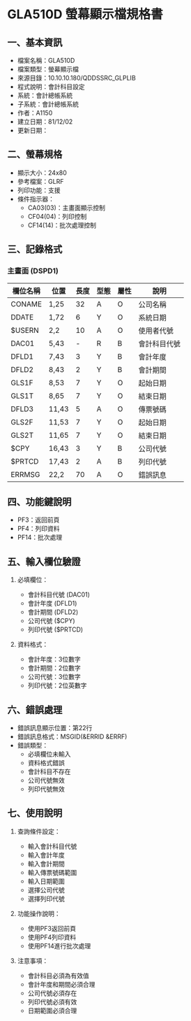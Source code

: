 # GLA510D 螢幕顯示檔規格書

## 一、基本資訊
- 檔案名稱：GLA510D
- 檔案類型：螢幕顯示檔
- 來源目錄：10.10.10.180/QDDSSRC_GLPLIB
- 程式說明：會計科目設定
- 系統：會計總帳系統
- 子系統：會計總帳系統
- 作者：A1150
- 建立日期：81/12/02
- 更新日期：

## 二、螢幕規格
- 顯示大小：24x80
- 參考檔案：GLRF
- 列印功能：支援
- 條件指示器：
  - CA03(03)：主畫面顯示控制
  - CF04(04)：列印控制
  - CF14(14)：批次處理控制

## 三、記錄格式

### 主畫面 (DSPD1)
| 欄位名稱 | 位置 | 長度 | 型態 | 屬性 | 說明 |
|---------|------|------|------|------|------|
| CONAME | 1,25 | 32 | A | O | 公司名稱 |
| DDATE | 1,72 | 6 | Y | O | 系統日期 |
| $USERN | 2,2 | 10 | A | O | 使用者代號 |
| DAC01 | 5,43 | - | R | B | 會計科目代號 |
| DFLD1 | 7,43 | 3 | Y | B | 會計年度 |
| DFLD2 | 8,43 | 2 | Y | B | 會計期間 |
| GLS1F | 8,53 | 7 | Y | O | 起始日期 |
| GLS1T | 8,65 | 7 | Y | O | 結束日期 |
| DFLD3 | 11,43 | 5 | A | O | 傳票號碼 |
| GLS2F | 11,53 | 7 | Y | O | 起始日期 |
| GLS2T | 11,65 | 7 | Y | O | 結束日期 |
| $CPY | 16,43 | 3 | Y | B | 公司代號 |
| $PRTCD | 17,43 | 2 | A | B | 列印代號 |
| ERRMSG | 22,2 | 70 | A | O | 錯誤訊息 |

## 四、功能鍵說明
- PF3：返回前頁
- PF4：列印資料
- PF14：批次處理

## 五、輸入欄位驗證
1. 必填欄位：
   - 會計科目代號 (DAC01)
   - 會計年度 (DFLD1)
   - 會計期間 (DFLD2)
   - 公司代號 ($CPY)
   - 列印代號 ($PRTCD)

2. 資料格式：
   - 會計年度：3位數字
   - 會計期間：2位數字
   - 公司代號：3位數字
   - 列印代號：2位英數字

## 六、錯誤處理
- 錯誤訊息顯示位置：第22行
- 錯誤訊息格式：MSGID(&ERRID &ERRF)
- 錯誤類型：
  - 必填欄位未輸入
  - 資料格式錯誤
  - 會計科目不存在
  - 公司代號無效
  - 列印代號無效

## 七、使用說明
1. 查詢條件設定：
   - 輸入會計科目代號
   - 輸入會計年度
   - 輸入會計期間
   - 輸入傳票號碼範圍
   - 輸入日期範圍
   - 選擇公司代號
   - 選擇列印代號

2. 功能操作說明：
   - 使用PF3返回前頁
   - 使用PF4列印資料
   - 使用PF14進行批次處理

3. 注意事項：
   - 會計科目必須為有效值
   - 會計年度和期間必須合理
   - 公司代號必須存在
   - 列印代號必須有效
   - 日期範圍必須合理 